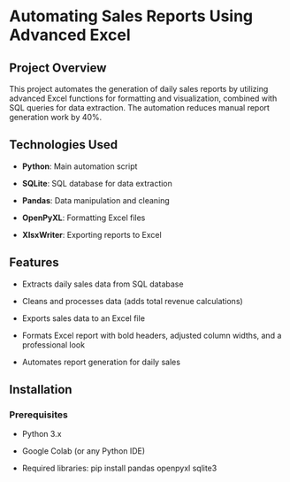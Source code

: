 # Automating Sales Reports Using Advanced Excel

## Project Overview
This project automates the generation of daily sales reports by utilizing advanced Excel functions for formatting and visualization, combined with SQL queries for data extraction. The automation reduces manual report generation work by 40%.

## Technologies Used

- **Python**: Main automation script

- **SQLite**: SQL database for data extraction

- **Pandas**: Data manipulation and cleaning

- **OpenPyXL**: Formatting Excel files

- **XlsxWriter**: Exporting reports to Excel

## Features

- Extracts daily sales data from SQL database

- Cleans and processes data (adds total revenue calculations)

- Exports sales data to an Excel file

- Formats Excel report with bold headers, adjusted column widths, and a professional look

- Automates report generation for daily sales

## Installation

### Prerequisites

- Python 3.x

- Google Colab (or any Python IDE)

- Required libraries: pip install pandas openpyxl sqlite3

